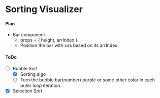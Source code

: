 # Sorting Visualizer

#### Plan
- Bar component
    - props = { height, arrIndex }
    - Position the bar with css based on its arrIndex.

#### ToDo
- [ ] Bubble Sort
    - [x] Sorting algo
    - [ ] Turn the bubble bar(number) purple or some other color in each outer loop iteration.
- [x] Selection Sort